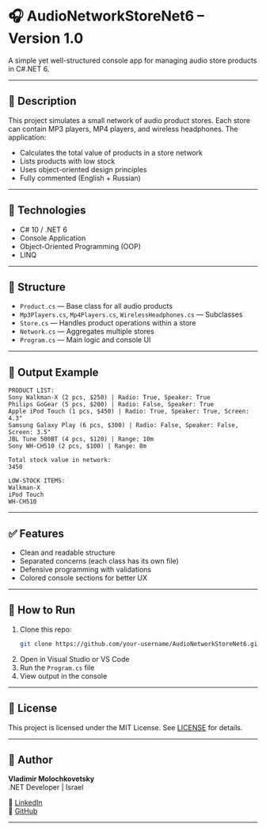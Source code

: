 # 🎧 AudioNetworkStoreNet6 – Version 1.0

A simple yet well-structured console app for managing audio store products in C#.NET 6.

---

## 📌 Description

This project simulates a small network of audio product stores. Each store can contain MP3 players, MP4 players, and wireless headphones. The application:

- Calculates the total value of products in a store network
- Lists products with low stock
- Uses object-oriented design principles
- Fully commented (English + Russian)

---

## 🚀 Technologies

- C# 10 / .NET 6
- Console Application
- Object-Oriented Programming (OOP)
- LINQ

---

## 🧱 Structure

- `Product.cs` — Base class for all audio products  
- `Mp3Players.cs`, `Mp4Players.cs`, `WirelessHeadphones.cs` — Subclasses  
- `Store.cs` — Handles product operations within a store  
- `Network.cs` — Aggregates multiple stores  
- `Program.cs` — Main logic and console UI  

---

## 📸 Output Example

```
PRODUCT LIST:
Sony Walkman-X (2 pcs, $250) | Radio: True, Speaker: True
Philips GoGear (5 pcs, $200) | Radio: False, Speaker: True
Apple iPod Touch (1 pcs, $450) | Radio: True, Speaker: True, Screen: 4.3"
Samsung Galaxy Play (6 pcs, $300) | Radio: False, Speaker: False, Screen: 3.5"
JBL Tune 500BT (4 pcs, $120) | Range: 10m
Sony WH-CH510 (2 pcs, $100) | Range: 8m

Total stock value in network:
3450

LOW-STOCK ITEMS:
Walkman-X
iPod Touch
WH-CH510
```

---

## ✅ Features

- Clean and readable structure
- Separated concerns (each class has its own file)
- Defensive programming with validations
- Colored console sections for better UX

---

## 🔧 How to Run

1. Clone this repo:
   ```bash
   git clone https://github.com/your-username/AudioNetworkStoreNet6.git
   ```
2. Open in Visual Studio or VS Code  
3. Run the `Program.cs` file  
4. View output in the console  

---

## 📄 License

This project is licensed under the MIT License. See [LICENSE](./LICENSE) for details.

---

## 🙋 Author

**Vladimir Molochkovetsky**  
.NET Developer | Israel  

🔗 [LinkedIn](https://www.linkedin.com/in/vladimir-molochkovetsky-67670aab/)  
🔗 [GitHub](https://github.com/your-username)

---
